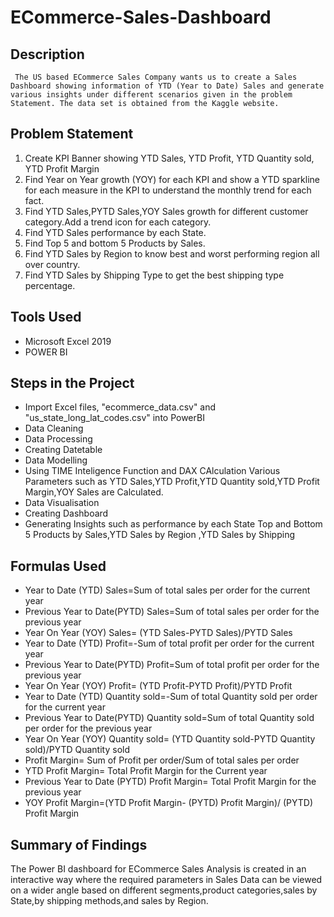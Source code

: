 # ECommerce-Sales-Dashboard

## Description
     The US based ECommerce Sales Company wants us to create a Sales Dashboard showing information of YTD (Year to Date) Sales and generate various insights under different scenarios given in the problem Statement. The data set is obtained from the Kaggle website.

## Problem Statement
1. Create KPI Banner showing YTD Sales, YTD Profit, YTD Quantity sold, YTD Profit Margin
2. Find Year on Year growth (YOY) for each KPI and show a YTD sparkline for each measure in the KPI to understand the monthly trend for each fact.
3. Find YTD Sales,PYTD Sales,YOY Sales growth for different customer category.Add a trend icon for each category.
4. Find YTD Sales performance by each State.
5. Find Top 5 and bottom 5 Products by Sales.
6. Find YTD Sales by Region to know best and worst performing region all over country.
7. Find YTD Sales by Shipping Type to get the best shipping type percentage.

## Tools Used
- Microsoft Excel 2019 
- POWER BI

## Steps in the Project
- Import Excel files, "ecommerce_data.csv" and "us_state_long_lat_codes.csv" into PowerBI
- Data Cleaning
- Data Processing
- Creating Datetable
- Data Modelling
- Using TIME Inteligence Function and DAX CAlculation Various Parameters such as  YTD Sales,YTD Profit,YTD Quantity sold,YTD Profit Margin,YOY Sales are Calculated.
- Data Visualisation
- Creating Dashboard
- Generating Insights such as  performance by each State Top and Bottom 5 Products by Sales,YTD Sales by Region ,YTD Sales by Shipping

 ## Formulas Used
- Year to Date (YTD) Sales=Sum of total sales per order for the current year
- Previous Year to Date(PYTD) Sales=Sum of total sales per order for the previous year
- Year On Year (YOY) Sales= (YTD Sales-PYTD Sales)/PYTD Sales
- Year to Date (YTD) Profit=-Sum of total profit per order for the current year
- Previous Year to Date(PYTD) Profit=Sum of total profit per order for the previous year
- Year On Year (YOY) Profit= (YTD Profit-PYTD Profit)/PYTD Profit
- Year to Date (YTD) Quantity sold=-Sum of total Quantity sold per order for the current year
- Previous Year to Date(PYTD) Quantity sold=Sum of total  Quantity sold per order for the previous year
- Year On Year (YOY) Quantity sold= (YTD  Quantity sold-PYTD  Quantity sold)/PYTD  Quantity sold
- Profit Margin= Sum of Profit per order/Sum of total sales per order
- YTD Profit Margin= Total Profit Margin for the Current year
- Previous Year to Date (PYTD) Profit Margin= Total Profit Margin for the previous year
- YOY Profit Margin=(YTD Profit Margin- (PYTD) Profit Margin)/ (PYTD) Profit Margin

 ## Summary of Findings
 The Power BI dashboard for ECommerce Sales Analysis  is created in an interactive way where the required parameters in Sales Data can be viewed on a wider angle based on different segments,product categories,sales by State,by shipping methods,and sales by Region.



